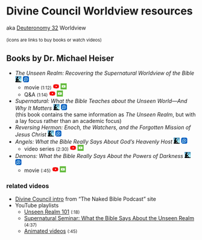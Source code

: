 # Divine Council Worldview resources

aka [Deuteronomy 32](https://www.biblegateway.com/passage/?search=Deuteronomy%2032&version=LEB) Worldview

<small>(icons are links to buy books or watch videos)</small>

## Books by Dr. Michael Heiser

- <cite>*The Unseen Realm: Recovering the Supernatural Worldview of the Bible*</cite>
    [![‹Amazon Kindle›](../icons/kindle.webp)](https://www.amazon.com/Unseen-Realm-Recovering-Supernatural-Worldview-ebook/dp/B0141QB9XA/)
    [![‹Logos›](../icons/logos.webp)](https://www.logos.com/product/49583/the-unseen-realm-recovering-the-supernatural-worldview-of-the-bible)
    - movie <small>(<time datetime="PT1H12M">1:12</time>)</small>
        [![‹YouTube›](../icons/youtube.webp)](https://www.youtube.com/watch?v=2QM7anD5vSI)
        [![‹FaithlifeTV›](../icons/faithlife_tv.webp)](https://faithlifetv.com/media/701635)
    - Q&A <small>(<time datetime="PT1H14M">1:14</time>)</small>
        [![‹YouTube›](../icons/youtube.webp)](https://www.youtube.com/watch?v=oHXLnxlpZ1s)
        [![‹FaithlifeTV›](../icons/faithlife_tv.webp)](https://faithlifetv.com/media/695391)
- <cite>*Supernatural: What the Bible Teaches about the Unseen World—And Why It Matters*</cite>
    [![‹Amazon Kindle›](../icons/kindle.webp)](https://www.amazon.com/Supernatural-Bible-Teaches-Unseen-Matters-ebook/dp/B016LT2YHA/)
    [![‹Logos›](../icons/logos.webp)](https://www.logos.com/product/53263/supernatural-what-the-bible-teaches-about-the-unseen-world-and-why-it-matters)\
    (this book contains the same information as <cite>*The Unseen Realm*</cite>, but with a lay focus rather than an academic focus)
- <cite>*Reversing Hermon: Enoch, the Watchers, and the Forgotten Mission of Jesus Christ*</cite>
    [![‹Amazon Kindle›](../icons/kindle.webp)](https://www.amazon.com/Reversing-Hermon-Watchers-Forgotten-Mission-ebook/dp/B0723B2Z4S/)
    [![‹Logos›](../icons/logos.webp)](https://www.logos.com/product/144076/reversing-hermon-enoch-the-watchers-and-the-forgotten-mission-of-jesus-christ)
- <cite>*Angels: What the Bible Really Says About God’s Heavenly Host*</cite>
    [![‹Amazon Kindle›](../icons/kindle.webp)](https://www.amazon.com/Angels-Bible-Really-About-Heavenly-ebook/dp/B07GJWPXC3/)
    [![‹Logos›](../icons/logos.webp)](https://www.logos.com/product/148914/angels-what-the-bible-really-says-about-gods-heavenly-host)
    - video series <small>(<time datetime="PT2H30M">2:30</time>)</small>
        [![‹YouTube›](../icons/youtube.webp)](https://www.youtube.com/playlist?list=PLXkjd_l1xkSR54qBf18i3TFoZDCf4XQl2)
        [![‹FaithlifeTV›](../icons/faithlife_tv.webp)](https://faithlifetv.com/media/898709)
- <cite>*Demons: What the Bible Really Says About the Powers of Darkness*</cite>
    [![‹Amazon Kindle›](../icons/kindle.webp)](https://www.amazon.com/Demons-Bible-Really-Powers-Darkness-ebook/dp/B088C559H7/)
    [![‹Logos›](../icons/logos.webp)](https://www.logos.com/product/178154/demons-what-the-bible-really-says-about-the-powers-of-darkness)
    - movie <small>(<time datetime="PT45M">:45</time>)</small>
        [![‹YouTube›](../icons/youtube.webp)](https://www.youtube.com/watch?v=H41Lw2YEY74)
        [![‹FaithlifeTV›](../icons/faithlife_tv.webp)](https://faithlifetv.com/media/769727)

### related videos

- [Divine Council intro](https://nakedbiblepodcast.com/newstarthere/) from “The Naked Bible Podcast” site
- YouTube playlists
    - [Unseen Realm 101](https://www.youtube.com/playlist?list=PL9-E3d1xt1O6W7NjDlqsZ18jSOvKMxqpZ) <small>(<time datetime="PT18M">:18</time>)</small>
    - [Supernatural Seminar: What the Bible Says About the Unseen Realm](https://www.youtube.com/playlist?list=PL9-E3d1xt1O5zI2xExz8gGUoQjvhUtN9x) <small>(<time datetime="PT4H37M">4:37</time>)</small>
    - [Animated videos](https://www.youtube.com/playlist?list=PLwfjUxja_BKfwvToPOvJensysS-PEup_f) <small>(<time datetime="PT45M">:45</time>)</small>
